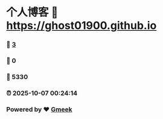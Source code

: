 # 个人博客 :link: https://ghost01900.github.io 
### :page_facing_up: [3](https://ghost01900.github.io/tag.html) 
### :speech_balloon: 0 
### :hibiscus: 5330 
### :alarm_clock: 2025-10-07 00:24:14 
### Powered by :heart: [Gmeek](https://github.com/Meekdai/Gmeek)
